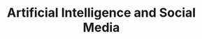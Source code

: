 ---
score1: 80
score2: 90
comments: "主题不够清楚，内容组织完善"
organizers:
  -
    name: 徐开元
    id: 2020226XXXX074
  -
    name: 乔丹诺
    id: 2020226XXXX073
  -
    name: 刘晓慧
    id: 2020226XXXX091
title: Artificial Intelligence and Social Media
shorttitle: AISM
only-for-homework: True
accept-chinese-submission: true
---